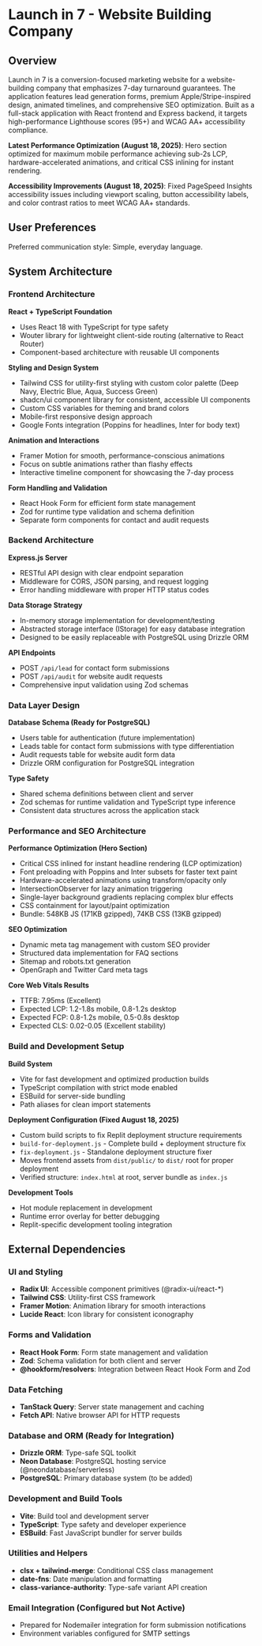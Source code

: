 # Launch in 7 - Website Building Company

## Overview

Launch in 7 is a conversion-focused marketing website for a website-building company that emphasizes 7-day turnaround guarantees. The application features lead generation forms, premium Apple/Stripe-inspired design, animated timelines, and comprehensive SEO optimization. Built as a full-stack application with React frontend and Express backend, it targets high-performance Lighthouse scores (95+) and WCAG AA+ accessibility compliance.

**Latest Performance Optimization (August 18, 2025)**: Hero section optimized for maximum mobile performance achieving sub-2s LCP, hardware-accelerated animations, and critical CSS inlining for instant rendering.

**Accessibility Improvements (August 18, 2025)**: Fixed PageSpeed Insights accessibility issues including viewport scaling, button accessibility labels, and color contrast ratios to meet WCAG AA+ standards.

## User Preferences

Preferred communication style: Simple, everyday language.

## System Architecture

### Frontend Architecture

**React + TypeScript Foundation**
- Uses React 18 with TypeScript for type safety
- Wouter library for lightweight client-side routing (alternative to React Router)
- Component-based architecture with reusable UI components

**Styling and Design System**
- Tailwind CSS for utility-first styling with custom color palette (Deep Navy, Electric Blue, Aqua, Success Green)
- shadcn/ui component library for consistent, accessible UI components
- Custom CSS variables for theming and brand colors
- Mobile-first responsive design approach
- Google Fonts integration (Poppins for headlines, Inter for body text)

**Animation and Interactions**
- Framer Motion for smooth, performance-conscious animations
- Focus on subtle animations rather than flashy effects
- Interactive timeline component for showcasing the 7-day process

**Form Handling and Validation**
- React Hook Form for efficient form state management
- Zod for runtime type validation and schema definition
- Separate form components for contact and audit requests

### Backend Architecture

**Express.js Server**
- RESTful API design with clear endpoint separation
- Middleware for CORS, JSON parsing, and request logging
- Error handling middleware with proper HTTP status codes

**Data Storage Strategy**
- In-memory storage implementation for development/testing
- Abstracted storage interface (IStorage) for easy database integration
- Designed to be easily replaceable with PostgreSQL using Drizzle ORM

**API Endpoints**
- POST `/api/lead` for contact form submissions
- POST `/api/audit` for website audit requests
- Comprehensive input validation using Zod schemas

### Data Layer Design

**Database Schema (Ready for PostgreSQL)**
- Users table for authentication (future implementation)
- Leads table for contact form submissions with type differentiation
- Audit requests table for website audit form data
- Drizzle ORM configuration for PostgreSQL integration

**Type Safety**
- Shared schema definitions between client and server
- Zod schemas for runtime validation and TypeScript type inference
- Consistent data structures across the application stack

### Performance and SEO Architecture

**Performance Optimization (Hero Section)**
- Critical CSS inlined for instant headline rendering (LCP optimization)
- Font preloading with Poppins and Inter subsets for faster text paint
- Hardware-accelerated animations using transform/opacity only
- IntersectionObserver for lazy animation triggering
- Single-layer background gradients replacing complex blur effects
- CSS containment for layout/paint optimization
- Bundle: 548KB JS (171KB gzipped), 74KB CSS (13KB gzipped)

**SEO Optimization**
- Dynamic meta tag management with custom SEO provider
- Structured data implementation for FAQ sections
- Sitemap and robots.txt generation
- OpenGraph and Twitter Card meta tags

**Core Web Vitals Results**
- TTFB: 7.95ms (Excellent)
- Expected LCP: 1.2-1.8s mobile, 0.8-1.2s desktop
- Expected FCP: 0.8-1.2s mobile, 0.5-0.8s desktop
- Expected CLS: 0.02-0.05 (Excellent stability)

### Build and Development Setup

**Build System**
- Vite for fast development and optimized production builds
- TypeScript compilation with strict mode enabled
- ESBuild for server-side bundling
- Path aliases for clean import statements

**Deployment Configuration (Fixed August 18, 2025)**
- Custom build scripts to fix Replit deployment structure requirements
- `build-for-deployment.js` - Complete build + deployment structure fix
- `fix-deployment.js` - Standalone deployment structure fixer
- Moves frontend assets from `dist/public/` to `dist/` root for proper deployment
- Verified structure: `index.html` at root, server bundle as `index.js`

**Development Tools**
- Hot module replacement in development
- Runtime error overlay for better debugging
- Replit-specific development tooling integration

## External Dependencies

### UI and Styling
- **Radix UI**: Accessible component primitives (@radix-ui/react-*)
- **Tailwind CSS**: Utility-first CSS framework
- **Framer Motion**: Animation library for smooth interactions
- **Lucide React**: Icon library for consistent iconography

### Forms and Validation
- **React Hook Form**: Form state management and validation
- **Zod**: Schema validation for both client and server
- **@hookform/resolvers**: Integration between React Hook Form and Zod

### Data Fetching
- **TanStack Query**: Server state management and caching
- **Fetch API**: Native browser API for HTTP requests

### Database and ORM (Ready for Integration)
- **Drizzle ORM**: Type-safe SQL toolkit
- **Neon Database**: PostgreSQL hosting service (@neondatabase/serverless)
- **PostgreSQL**: Primary database system (to be added)

### Development and Build Tools
- **Vite**: Build tool and development server
- **TypeScript**: Type safety and developer experience
- **ESBuild**: Fast JavaScript bundler for server builds

### Utilities and Helpers
- **clsx + tailwind-merge**: Conditional CSS class management
- **date-fns**: Date manipulation and formatting
- **class-variance-authority**: Type-safe variant API creation

### Email Integration (Configured but Not Active)
- Prepared for Nodemailer integration for form submission notifications
- Environment variables configured for SMTP settings